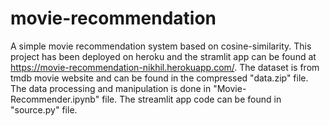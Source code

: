 # movie-recommendation
A simple movie recommendation system based on cosine-similarity.
This project has been deployed on heroku and the stramlit app can be found at https://movie-recommendation-nikhil.herokuapp.com/.
The dataset is from tmdb movie website and can be found in the compressed "data.zip" file.
The data processing and manipulation is done in "Movie-Recommender.ipynb" file.
The streamlit app code can be found in "source.py" file.

